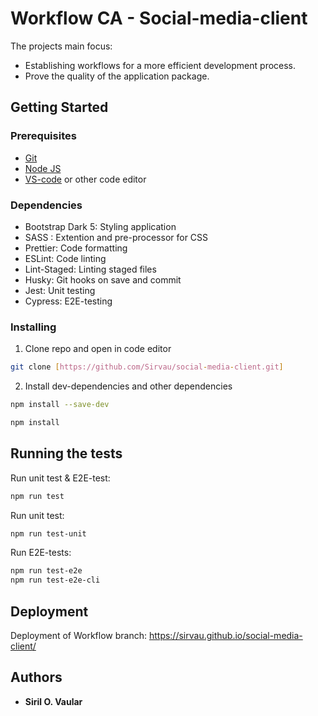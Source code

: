 # Workflow CA - Social-media-client

The projects main focus:

- Establishing workflows for a more efficient development process.
- Prove the quality of the application package.

## Getting Started

### Prerequisites

- [Git](https://git-scm.com/downloads)
- [Node JS](https://nodejs.org/en/download)
- [VS-code](https://code.visualstudio.com/download) or other code editor

### Dependencies

- Bootstrap Dark 5: Styling application
- SASS : Extention and pre-processor for CSS
- Prettier: Code formatting
- ESLint: Code linting
- Lint-Staged: Linting staged files
- Husky: Git hooks on save and commit
- Jest: Unit testing
- Cypress: E2E-testing

### Installing

1. Clone repo and open in code editor

```bash
git clone [https://github.com/Sirvau/social-media-client.git]
```

2. Install dev-dependencies and other dependencies

```bash
npm install --save-dev
```

```bash
npm install
```

## Running the tests

Run unit test & E2E-test:

```bash
npm run test
```

Run unit test:

```bash
npm run test-unit
```

Run E2E-tests:

```bash
npm run test-e2e
npm run test-e2e-cli
```

## Deployment

Deployment of Workflow branch: https://sirvau.github.io/social-media-client/

## Authors

- **Siril O. Vaular**
